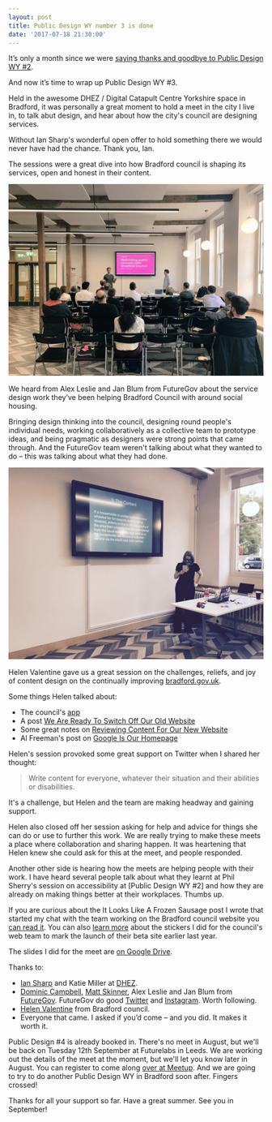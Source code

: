 ```yaml
---
layout: post
title: Public Design WY number 3 is done
date: '2017-07-18 21:30:00'
---
```

It’s only a month since we were [saying thanks and goodbye to Public Design WY #2](http://www.ermlikeyeah.com/public-design-wy-number-two-done/).

And now it’s time to wrap up Public Design WY #3.

Held in the awesome DHEZ / Digital Catapult Centre Yorkshire space in Bradford, it was personally a great moment to hold a meet in the city I live in, to talk abut design, and hear about how the city's council are designing services.

Without Ian Sharp's wonderful open offer to hold something there we would never have had the chance. Thank you, Ian.

The sessions were a great dive into how Bradford council is shaping its services, open and honest in their content.

![Alex and Jan talking about their work with Bradford council](/assets/public-design-wy-futuregov.jpg)

We heard from Alex Leslie and Jan Blum from FutureGov about the service design work they’ve been helping Bradford Council with around social housing.

Bringing design thinking into the council, designing round people's individual needs, working collaboratively as a collective team to prototype ideas, and being pragmatic as designers were strong points that came through. And the FutureGov team weren't talking about what they wanted to do – this was talking about what they had done.

![Helen Valentine talking about her content work on Bradford council's website](/assets/public-design-wy-helen-valentine.jpg)

Helen Valentine gave us a great session on the challenges, reliefs, and joy of content design on the continually improving [bradford.gov.uk](https://www.bradford.gov.uk).

Some things Helen talked about:

* The council's [app](https://www.bradford.gov.uk/app)
* A post [We Are Ready To Switch Off Our Old Website](https://bradfordmdc.wordpress.com/2016/08/19/we-are-ready-to-switch-off-our-old-website/)
* Some great notes on [Reviewing Content For Our New Website](https://bradfordmdc.wordpress.com/2016/01/22/reviewing-content-for-our-new-website/)
* Al Freeman's post on [Google Is Our Homepage](https://albfreeman.wordpress.com/2015/02/26/google-is-our-homepage/)

Helen's session provoked some great support on Twitter when I shared her thought:

>Write content for everyone, whatever their situation and their abilities or disabilities.

It's a challenge, but Helen and the team are making headway and gaining support.

Helen also closed off her session asking for help and advice for things she can do or use to further this work. We are really trying to make these meets a place where collaboration and sharing happen. It was heartening that Helen knew she could ask for this at the meet, and people responded.

Another other side is hearing how the meets are helping people with their work. I have heard several people talk about what they learnt at Phil Sherry's session on accessibility at [Public Design WY #2] and how they are already on making things better at their workplaces. Thumbs up.

If you are curious about the It Looks Like A Frozen Sausage post I wrote that started my chat with the team working on the Bradford council website you [can read it](http://www.ermlikeyeah.com/it-looks-like-a-frozen-sausage/). You can also [learn more](http://www.ermlikeyeah.com/local-gov-sticker/) about the stickers I did for the council's web team to mark the launch of their beta site earlier last year.

The slides I did for the meet are [on Google Drive](https://docs.google.com/presentation/d/16YEeLfhkpDgDU46l2biOU94sGcNgWeoUOEVGcU9-Z5s/edit?usp=sharing).

Thanks to:

* [Ian Sharp](https://twitter.com/IanDSharp) and Katie Miller at [DHEZ](http://dhez.org).
* [Dominic Campbell](https://twitter.com/dominiccampbell), [Matt Skinner](https://twitter.com/Skinner_M), Alex Leslie and Jan Blum from [FutureGov](http://www.wearefuturegov.com). FutureGov do good [Twitter](https://www.twitter.com/FutureGov) and [Instagram](https://www.instagram.com/futuregov/). Worth following.
* [Helen Valentine](https://twitter.com/hemvalentine) from Bradford council.
* Everyone that came. I asked if you’d come – and you did. It makes it worth it.

Public Design #4 is already booked in. There's no meet in August, but we'll be back on Tuesday 12th September at Futurelabs in Leeds. We are working out the details of the meet at the moment, but we'll let you know later in August. You can register to come along [over at Meetup](https://www.meetup.com/Public-Design-WY/events/241720125/). And we are going to try to do another Public Design WY in Bradford soon after. Fingers crossed!

Thanks for all your support so far. Have a great summer. See you in September!
